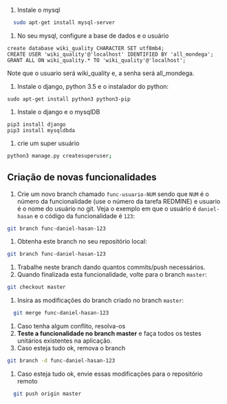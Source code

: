 


1. Instale o mysql
```bash
  sudo apt-get install mysql-server
```

1. No seu mysql, configure a base de dados e o usuário

```
create database wiki_quality CHARACTER SET utf8mb4;
CREATE USER 'wiki_quality'@'localhost' IDENTIFIED BY 'all_mondega';
GRANT ALL ON wiki_quality.* TO 'wiki_quality'@'localhost';
```
Note que o usuario será wiki_quality e, a senha será all_mondega.

1. Instale o django, python 3.5 e o instalador do python:
```
sudo apt-get install python3 python3-pip
```
1. Instale o django e o mysqlDB

```
pip3 install django
pip3 install mysqldbda
```

1. crie um super usuário
```bash
python3 manage.py createsuperuser;
```

## Criação de novas funcionalidades

1. Crie um novo branch chamado `func-usuario-NUM` sendo que `NUM` é o número da funcionalidade (use o número da tarefa REDMINE) e usuario é o nome do usuário no git.
Veja o exemplo em que o usuário é `daniel-hasan` e o código da funcionalidade é `123`:
```bash
git branch func-daniel-hasan-123
```
1. Obtenha este branch no seu repositório local:
```bash
git branch func-daniel-hasan-123
```
1. Trabalhe neste branch dando quantos commits/push necessários.
1. Quando finalizada esta funcionalidade, volte para o branch `master`:
```bash
git checkout master
```
1. Insira as modificações do branch criado no branch `master`:
```bash
  git merge func-daniel-hasan-123
```
1. Caso tenha algum conflito, resolva-os
1. **Teste a funcionalidade no branch master** e faça todos os testes unitários existentes na aplicação.
1. Caso esteja tudo ok, remova o branch
```bash
git branch -d func-daniel-hasan-123
 ```
1. Caso esteja tudo ok, envie essas modificações para o repositório remoto
```bash
  git push origin master
```
